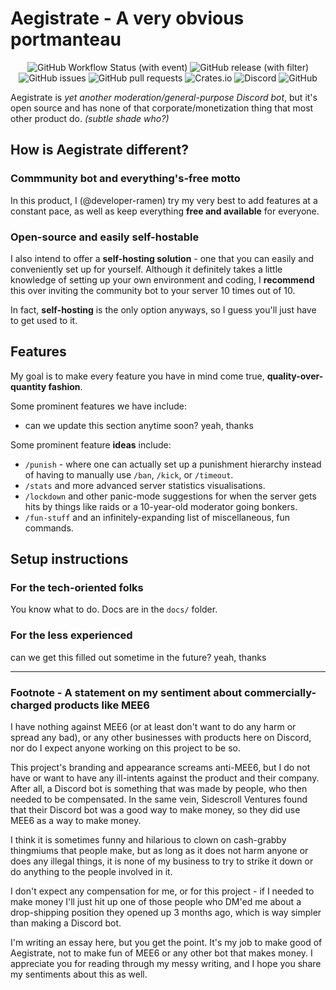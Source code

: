 # Aegistrate - A very obvious portmanteau

<p align="center">
  <img alt="GitHub Workflow Status (with event)" src="https://img.shields.io/github/actions/workflow/status/developer-ramen/aegistrate/rust.yml?style=flat-square&logo=github">
  <img alt="GitHub release (with filter)" src="https://img.shields.io/github/v/release/developer-ramen/aegistrate?style=flat-square&logo=github&label=latest">
  <img alt="GitHub issues" src="https://img.shields.io/github/issues-raw/developer-ramen/aegistrate?style=flat-square&logo=github">
  <img alt="GitHub pull requests" src="https://img.shields.io/github/issues-pr/developer-ramen/aegistrate?style=flat-square&logo=github">
  <img alt="Crates.io" src="https://img.shields.io/crates/d/aegistrate?style=flat-square&logo=rust">
  <img alt="Discord" src="https://img.shields.io/discord/1109493492813668382?style=flat-square&logo=discord&label=discord&color=%237289da&link=https%3A%2F%2Fdiscord.gg%2FbJg7t2FWNn&logoColor=white">
  <img alt="GitHub" src="https://img.shields.io/github/license/developer-ramen/aegistrate?style=flat-square">
</p>

Aegistrate is *yet another moderation/general-purpose Discord bot*, but it's open source and has none of that corporate/monetization thing that most other product do. *(subtle shade who?)*

## How is Aegistrate different?

### Commmunity bot and everything's-free motto

In this product, I (@developer-ramen) try my very best to add features at a constant pace, as well as keep everything **free and available** for everyone.

### Open-source and easily self-hostable

I also intend to offer a **self-hosting solution** - one that you can easily and conveniently set up for yourself. Although it definitely takes a little knowledge of setting up your own environment and coding, I **recommend** this over inviting the community bot to your server 10 times out of 10.

In fact, **self-hosting** is the only option anyways, so I guess you'll just have to get used to it.

## Features

My goal is to make every feature you have in mind come true, **quality-over-quantity fashion**.

Some prominent features we have include:
- can we update this section anytime soon? yeah, thanks

Some prominent feature **ideas** include:
- `/punish` - where one can actually set up a punishment hierarchy instead of having to manually use `/ban`, `/kick`, or `/timeout`.
- `/stats` and more advanced server statistics visualisations.
- `/lockdown` and other panic-mode suggestions for when the server gets hits by things like raids or a 10-year-old moderator going bonkers.
- `/fun-stuff` and an infinitely-expanding list of miscellaneous, fun commands.

## Setup instructions

### For the tech-oriented folks

You know what to do. Docs are in the `docs/` folder.

### For the less experienced

can we get this filled out sometime in the future? yeah, thanks

<hr>

### Footnote - A statement on my sentiment about commercially-charged products like MEE6

I have nothing against MEE6 (or at least don't want to do any harm or spread any bad), or any other businesses with products here on Discord, nor do I expect anyone working on this project to be so.

This project's branding and appearance screams anti-MEE6, but I do not have or want to have any ill-intents against the product and their company. After all, a Discord bot is something that was made by people, who then needed to be compensated. In the same vein, Sidescroll Ventures found that their Discord bot was a good way to make money, so they did use MEE6 as a way to make money.

I think it is sometimes funny and hilarious to clown on cash-grabby thingmiums that people make, but as long as it does not harm anyone or does any illegal things, it is none of my business to try to strike it down or do anything to the people involved in it.

I don't expect any compensation for me, or for this project - if I needed to make money I'll just hit up one of those people who DM'ed me about a drop-shipping position they opened up 3 months ago, which is way simpler than making a Discord bot.

I'm writing an essay here, but you get the point. It's my job to make good of Aegistrate, not to make fun of MEE6 or any other bot that makes money. I appreciate you for reading through my messy writing, and I hope you share my sentiments about this as well.